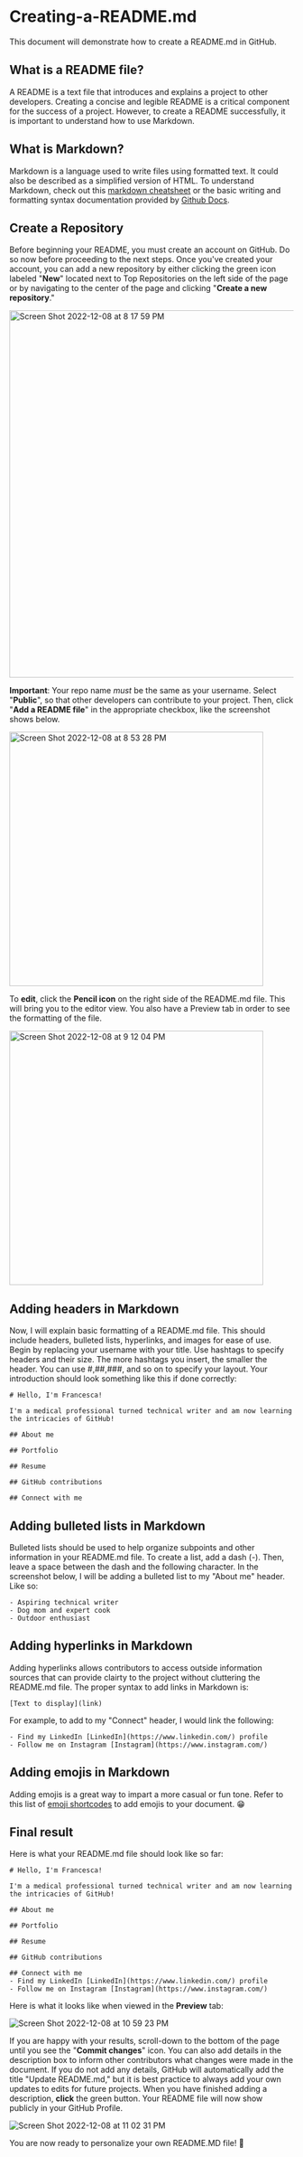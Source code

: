 # Creating-a-README.md
This document will demonstrate how to create a README.md in GitHub.
## What is a README file?
A README is a text file that introduces and explains a project to other developers. Creating a concise and legible README is a critical component for the success of a project. However, to create a README successfully, it is important to understand how to use Markdown.
## What is Markdown?

Markdown is a language used to write files using formatted text. It could also be described as a simplified version of HTML. To understand Markdown, check out this [markdown cheatsheet](https://www.markdownguide.org/cheat-sheet/) or the basic writing and formatting syntax documentation provided by [Github Docs](https://docs.github.com/en/get-started/writing-on-github/getting-started-with-writing-and-formatting-on-github/basic-writing-and-formatting-syntax).

## Create a Repository 
Before beginning your README, you must create an account on GitHub. Do so now before proceeding to the next steps. Once you've created your account, you can add a new repository by either clicking the green icon labeled "**New**" located next to Top Repositories on the left side of the page or by navigating to the center of the page and clicking "**Create a new repository**." 


<img width="650" alt="Screen Shot 2022-12-08 at 8 17 59 PM" src="https://user-images.githubusercontent.com/119915484/206601761-ded354c3-75be-4139-b33f-448c36fae626.png">


**Important**: Your repo name *must* be the same as your username. Select "**Public**", so that other developers can contribute to your project. Then, click "**Add a README file**" in the appropriate checkbox, like the screenshot shows below.


<img width="450" alt="Screen Shot 2022-12-08 at 8 53 28 PM" src="https://user-images.githubusercontent.com/119915484/206606057-4ab8a164-03d6-4e7b-98c3-28b8d9445222.png">

To **edit**, click the **Pencil icon** on the right side of the README.md file. This will bring you to the editor view. You also have a Preview tab in order to see the formatting of the file.

<img width="450" alt="Screen Shot 2022-12-08 at 9 12 04 PM" src="https://user-images.githubusercontent.com/119915484/206609109-eaa80387-fb92-4465-ad1f-d60a04466552.png">

## Adding headers in Markdown
Now, I will explain basic formatting of a README.md file. This should include headers, bulleted lists, hyperlinks, and images for ease of use. Begin by replacing your username with your title. Use hashtags to specify headers and their size. The more hashtags you insert, the smaller the header. You can use #,##,###, and so on to specify your layout. Your introduction should look something like this if done correctly:

```
# Hello, I'm Francesca!

I'm a medical professional turned technical writer and am now learning the intricacies of GitHub!

## About me

## Portfolio

## Resume

## GitHub contributions

## Connect with me

```

## Adding bulleted lists in Markdown
Bulleted lists should be used to help organize subpoints and other information in your README.md file. To create a list, add a dash (-). Then, leave a space between the dash and the following character. In the screenshot below, I will be adding a bulleted list to my "About me" header. Like so:

```
- Aspiring technical writer
- Dog mom and expert cook
- Outdoor enthusiast
```


## Adding hyperlinks in Markdown
Adding hyperlinks allows contributors to access outside information sources that can provide clairty to the project without cluttering the README.md file.  The proper syntax to add links in Markdown is:

```
[Text to display](link)
```
For example, to add to my "Connect" header, I would link the following:

```
- Find my LinkedIn [LinkedIn](https://www.linkedin.com/) profile
- Follow me on Instagram [Instagram](https://www.instagram.com/)
```


## Adding emojis in Markdown
Adding emojis is a great way to impart a more casual or fun tone. Refer to this list of [emoji shortcodes](https://github.com/ikatyang/emoji-cheat-sheet/blob/master/README.md) to add emojis to your document. :grin:  

## Final result
Here is what your README.md file should look like so far:

```
# Hello, I'm Francesca!

I'm a medical professional turned technical writer and am now learning the intricacies of GitHub!

## About me

## Portfolio

## Resume

## GitHub contributions

## Connect with me
- Find my LinkedIn [LinkedIn](https://www.linkedin.com/) profile
- Follow me on Instagram [Instagram](https://www.instagram.com/)
```

Here is what it looks like when viewed in the **Preview** tab:

![Screen Shot 2022-12-08 at 10 59 23 PM](https://user-images.githubusercontent.com/119915484/206621103-27c75e85-3562-4ffa-ac17-ee29594157cf.png)

If you are happy with your results, scroll-down to the bottom of the page until you see the "**Commit changes**" icon. You can also add details in the description box to inform other contributors what changes were made in the document. If you do not add any details, GitHub will automatically add the title "Update README.md," but it is best practice to always add your own updates to edits for future projects. When you have finished adding a description, **click** the green button. Your README file will now show publicly in your GitHub Profile.

![Screen Shot 2022-12-08 at 11 02 31 PM](https://user-images.githubusercontent.com/119915484/206621459-da4c3376-9157-49d2-ac8f-ef17b29e2462.png)

You are now ready to personalize your own README.MD file! :clap:
